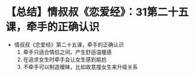 # 【总结】情叔叔《恋爱经》：31第二十五课，牵手的正确认识

-   情叔叔《恋爱经》第二十五课，牵手的正确认识
    1.  牵手只适合情侣之间，产生舒适温暖感
    2.  在追求女生时牵手会让女生感到尴尬
    3.  不牵手可以制造暧昧，比如故意撞女生来升级关系